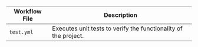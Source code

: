 
| **Workflow File** | **Description** |
|-------------------|-----------------|
| `test.yml`        |  Executes unit tests to verify the functionality of the project. |
